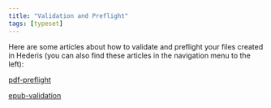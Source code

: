 ```yaml
---
title: "Validation and Preflight"
tags: [typeset]
---
```

 
<html><body><section data-type="chapter" class="hsecchapter" data-hederis-type="hsecchapter" id="intro-validation" data-pi-attrs="id: intro-validation; data-tags: typeset;" role="doc-chapter" data-tags="typeset" data-author-name=" " data-book-title=" " title="Validation and Preflight"><p class="hblkp" data-hederis-type="hblkp" id="p4mADGCPn">Here are some articles about how to validate and preflight your files created in Hederis (you can also find these articles in the navigation menu to the left): </p><p class="hblkp" data-hederis-type="hblkp" id="pRGIOblpm"><a href="{% link _docs/pdf-preflight.md %}" class="hspana" data-hederis-type="hspana" id="pQSt1o0j9">pdf-preflight</a></p><p class="hblkp" data-hederis-type="hblkp" id="plMxRHw8D"><a href="{% link _docs/epub-validation.md %}" class="hspana" data-hederis-type="hspana" id="pAvXwdvTz">epub-validation</a></p></section></body></html>

